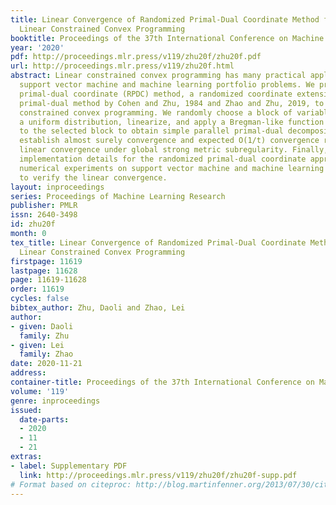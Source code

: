```yaml
---
title: Linear Convergence of Randomized Primal-Dual Coordinate Method for Large-scale
  Linear Constrained Convex Programming
booktitle: Proceedings of the 37th International Conference on Machine Learning
year: '2020'
pdf: http://proceedings.mlr.press/v119/zhu20f/zhu20f.pdf
url: http://proceedings.mlr.press/v119/zhu20f.html
abstract: Linear constrained convex programming has many practical applications, including
  support vector machine and machine learning portfolio problems. We propose the randomized
  primal-dual coordinate (RPDC) method, a randomized coordinate extension of the first-order
  primal-dual method by Cohen and Zhu, 1984 and Zhao and Zhu, 2019, to solve linear
  constrained convex programming. We randomly choose a block of variables based on
  a uniform distribution, linearize, and apply a Bregman-like function (core function)
  to the selected block to obtain simple parallel primal-dual decomposition. We then
  establish almost surely convergence and expected O(1/t) convergence rate, and expected
  linear convergence under global strong metric subregularity. Finally, we discuss
  implementation details for the randomized primal-dual coordinate approach and present
  numerical experiments on support vector machine and machine learning portfolio problems
  to verify the linear convergence.
layout: inproceedings
series: Proceedings of Machine Learning Research
publisher: PMLR
issn: 2640-3498
id: zhu20f
month: 0
tex_title: Linear Convergence of Randomized Primal-Dual Coordinate Method for Large-scale
  Linear Constrained Convex Programming
firstpage: 11619
lastpage: 11628
page: 11619-11628
order: 11619
cycles: false
bibtex_author: Zhu, Daoli and Zhao, Lei
author:
- given: Daoli
  family: Zhu
- given: Lei
  family: Zhao
date: 2020-11-21
address: 
container-title: Proceedings of the 37th International Conference on Machine Learning
volume: '119'
genre: inproceedings
issued:
  date-parts:
  - 2020
  - 11
  - 21
extras:
- label: Supplementary PDF
  link: http://proceedings.mlr.press/v119/zhu20f/zhu20f-supp.pdf
# Format based on citeproc: http://blog.martinfenner.org/2013/07/30/citeproc-yaml-for-bibliographies/
---
```

